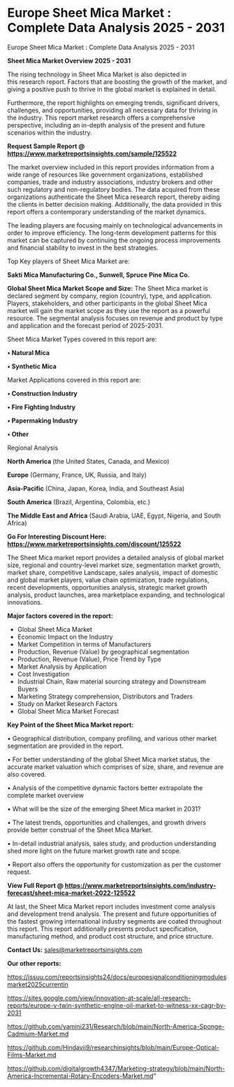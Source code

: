 # Europe Sheet Mica Market : Complete Data Analysis 2025 - 2031
 Europe Sheet Mica Market : Complete Data Analysis 2025 - 2031

<Strong> Sheet Mica Market Overview 2025 - 2031</strong>

The rising technology in Sheet Mica Market is also depicted in this research report. Factors that are boosting the growth of the market, and giving a positive push to thrive in the global market is explained in detail.

Furthermore, the report highlights on emerging trends, significant drivers, challenges, and opportunities, providing all necessary data for thriving in the industry. This report market research offers a comprehensive perspective, including an in-depth analysis of the present and future scenarios within the industry.

<strong>Request Sample Report @ <a href=https://www.marketreportsinsights.com/sample/125522>https://www.marketreportsinsights.com/sample/125522</a></strong>

The market overview included in this report provides information from a wide range of resources like government organizations, established companies, trade and industry associations, industry brokers and other such regulatory and non-regulatory bodies. The data acquired from these organizations authenticate the Sheet Mica research report, thereby aiding the clients in better decision making. Additionally, the data provided in this report offers a contemporary understanding of the market dynamics.

The leading players are focusing mainly on technological advancements in order to improve efficiency. The long-term development patterns for this market can be captured by continuing the ongoing process improvements and financial stability to invest in the best strategies.

Top Key players of Sheet Mica Market are:

<strong>Sakti Mica Manufacturing Co., Sunwell, Spruce Pine Mica Co.</strong>

<strong><b>Global Sheet Mica Market Scope and Size:</b></strong>
The Sheet Mica market is declared segment by company, region (country), type, and application. Players, stakeholders, and other participants in the global Sheet Mica market will gain the market scope as they use the report as a powerful resource. The segmental analysis focuses on revenue and product by type and application and the forecast period of 2025-2031.

Sheet Mica Market Types covered in this report are:

<strong>• Natural Mica

• Synthetic Mica</strong>

Market Applications covered in this report are:

<strong>• Construction Industry

• Fire Fighting Industry

• Papermaking Industry

• Other</strong> 

Regional Analysis

<strong>North America</strong> (the United States, Canada, and Mexico)

<strong>Europe</strong> (Germany, France, UK, Russia, and Italy)

<strong>Asia-Pacific</strong> (China, Japan, Korea, India, and Southeast Asia)

<strong>South America</strong> (Brazil, Argentina, Colombia, etc.)

<strong>The Middle East and Africa</strong> (Saudi Arabia, UAE, Egypt, Nigeria, and South Africa)

<strong>Go For Interesting Discount Here: <a href=https://www.marketreportsinsights.com/discount/125522>https://www.marketreportsinsights.com/discount/125522</a></strong>

The Sheet Mica market report provides a detailed analysis of global market size, regional and country-level market size, segmentation market growth, market share, competitive Landscape, sales analysis, impact of domestic and global market players, value chain optimization, trade regulations, recent developments, opportunities analysis, strategic market growth analysis, product launches, area marketplace expanding, and technological innovations.

<strong><b>Major factors covered in the report:</b></strong>
<ul>
  <li>Global Sheet Mica Market </li>
  <li>Economic Impact on the Industry</li>
  <li>Market Competition in terms of Manufacturers</li>
  <li>Production, Revenue (Value) by geographical segmentation</li>
  <li>Production, Revenue (Value), Price Trend by Type</li>
  <li>Market Analysis by Application</li>
  <li>Cost Investigation</li>
  <li>Industrial Chain, Raw material sourcing strategy and Downstream Buyers</li>
  <li>Marketing Strategy comprehension, Distributors and Traders</li>
  <li>Study on Market Research Factors</li>
  <li>Global Sheet Mica Market Forecast</li>
</ul>

<strong><b>Key Point of the Sheet Mica Market report:</b></strong>

• Geographical distribution, company profiling, and various other market segmentation are provided in the report.

• For better understanding of the global Sheet Mica market status, the accurate market valuation which comprises of size, share, and revenue are also covered.

• Analysis of the competitive dynamic factors better extrapolate the complete market overview

• What will be the size of the emerging Sheet Mica market in 2031?

• The latest trends, opportunities and challenges, and growth drivers provide better construal of the Sheet Mica Market.

• In-detail industrial analysis, sales study, and production understanding shed more light on the future market growth rate and scope.

• Report also offers the opportunity for customization as per the customer request.

<strong><b>View Full Report @ <a href=https://www.marketreportsinsights.com/industry-forecast/sheet-mica-market-2022-125522>https://www.marketreportsinsights.com/industry-forecast/sheet-mica-market-2022-125522</a></b></strong>


At last, the Sheet Mica Market report includes investment come analysis and development trend analysis. The present and future opportunities of the fastest growing international industry segments are coated throughout this report. This report additionally presents product specification, manufacturing method, and product cost structure, and price structure.

<strong>Contact Us:</strong>
sales@marketreportsinsights.com

<strong>Our other reports:</strong>

<a href=https://issuu.com/reportsinsights24/docs/europesignalconditioningmodulesmarket2025currentin>https://issuu.com/reportsinsights24/docs/europesignalconditioningmodulesmarket2025currentin</a>

<a href=https://sites.google.com/view/innovation-at-scale/all-research-reports/europe-v-twin-synthetic-engine-oil-market-to-witness-xx-cagr-by-2031>https://sites.google.com/view/innovation-at-scale/all-research-reports/europe-v-twin-synthetic-engine-oil-market-to-witness-xx-cagr-by-2031</a>

<a href=https://github.com/yamini231/Research/blob/main/North-America-Sponge-Cadmium-Market.md>https://github.com/yamini231/Research/blob/main/North-America-Sponge-Cadmium-Market.md</a>

<a href=https://github.com/Hindavii9/researchinsights/blob/main/Europe-Optical-Films-Market.md>https://github.com/Hindavii9/researchinsights/blob/main/Europe-Optical-Films-Market.md</a>

<a href=https://github.com/digitalgrowth4347/Marketing-strategy/blob/main/North-America-Incremental-Rotary-Encoders-Market.md>https://github.com/digitalgrowth4347/Marketing-strategy/blob/main/North-America-Incremental-Rotary-Encoders-Market.md</a>"
